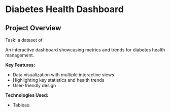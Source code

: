 # Diabetes Health Dashboard
## Project Overview
Task: a dataset of  

An interactive dashboard showcasing metrics and trends for diabetes health management.

**Key Features:**
- Data visualization with multiple interactive views
- Highlighting key statistics and health trends
- User-friendly design

**Technologies Used:**
- Tableau
